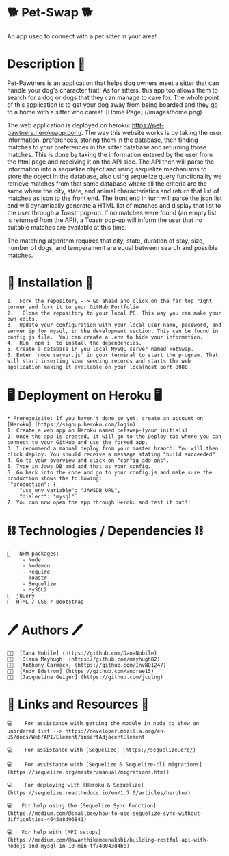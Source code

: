 # 🐕 Pet-Swap 🐕
An app used to connect with a pet sitter in your area!

# Description 📝
Pet-Pawtners is an application that helps dog owners meet a sitter that can handle your dog's character trait! As for sitters, this app too allows them to search for a dog or dogs that they can manage to care for. The whole point of this application is to get your dog away from being boarded and they go to a home with a sitter who cares! 
![Home Page] (/images/home.png)

The web application is deployed on heroku: https://pet-pawtners.herokuapp.com/. The way this website works is by taking the user information, preferences, storing them in the database, then finding matches to your preferences in the sitter database and returning those matches. This is done by taking the information entered by the user from the html page and receiving it on the API side. The API then will parse the information into a sequelize object and using sequelize mechanisms to store the object in the database, also using sequelize query  functionality we retrieve matches from that same database where all the criteria are the same where the city, state, and animal characteristics and return that list of matches as json to the front end. The front end in turn will parse the json list and will dynamically generate a HTML list of matches and display that list to the user through a Toastr pop-up. If no matches were found (an empty list is returned from the API), a Toastr pop-up will inform the user that no suitable matches are available at this time. 

The matching algorithm requires that city, state, duration of stay, size, number of dogs, and temperament are equal between search and possible matches. 

# 💾 Installation 💾	
```
1.	Fork the repository --> Go ahead and click on the far top right corner and fork it to your GitHub Portfolio 
2.   Clone the repository to your local PC. This way you can make your own edits. 
3.	Update your configuration with your local user name, password, and server ip for mysql, in the development section. This can be found in config.js file.  You can create a .env to hide your information. 
4.	Run `npm i` to install the dependencies. 
5. Create a database in you local MySQL server named PetSwap. 
6. Enter `node server.js` in your terminal to start the program. That will start inserting some seeding records and starts the web application making it available on your localhost port 8080. 

```
# 🖥️ Deployment on Heroku 🖥️	
```
* Prerequisite: If you haven't done so yet, create an account on [Heroku] (https://signup.heroku.com/login). 
1. Create a web app on Heroku named petswap-(your initials) 
2. Once the app is created, it will go to the Deploy tab where you can connect to your GitHub and use the forked app. 
3. I recommend a manual deploy from your master branch. You will then click deploy. You should receive a message stating "build succeeded"
4. Go to your overview and click on "config add ons". 
5. Type in Jaws DB and add that as your config. 
6. Go back into the code and go to your config.js and make sure the production shows the following:
`"production": {
    "use_env_variable": "JAWSDB_URL",
    "dialect": "mysql"` 
7. You can now open the app through Heroku and test it out!! 
```

# ⛓️	Technologies / Dependencies ⛓️	
```
👾	NPM packages:
     - Node
     - Nodemon 
     - Require 
     - Toastr 
     - Sequelize 
     - MySQL2
👾  jQuery
👾  HTML / CSS / Bootstrap
```

# 🖊️ Authors 🖊️ 
```
👩‍💻  [Dana Nobile] (https://github.com/DanaNobile) 
👩‍💻  [Diana Mayhugh] (https://github.com/mayhugh82)
👨‍💻  [Anthony Carmack] (https://github.com/InvNO1247)
👨‍💻  [Andy Edstrom] (https://github.com/andree15)
👩‍💻  [Jacqueline Geiger] (https://github.com/jcqlng)
``` 

# 🔗 Links and Resources 🔗
```
💻	 For assistance with getting the module in node to show an unordered list --> https://developer.mozilla.org/en-US/docs/Web/API/Element/insertAdjacentElement 

💻	 For assistance with [Sequelize] (https://sequelize.org/)

💻	 For assistance with [Sequelize & Sequelize-cli migrations] (https://sequelize.org/master/manual/migrations.html) 

💻	 For deploying with [Heroku & Sequelize] (https://sequelize.readthedocs.io/en/1.7.0/articles/heroku/)

💻   For help using the [Sequelize Sync Function] (https://medium.com/@smallbee/how-to-use-sequelize-sync-without-difficulties-4645a8d96841) 

💻   For help with [API setups] (https://medium.com/@avanthikameenakshi/building-restful-api-with-nodejs-and-mysql-in-10-min-ff740043d4be)

```